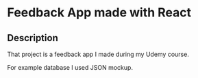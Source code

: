 # Feedback App made with React

## Description

That project is a feedback app I made during my Udemy course.

For example database I used JSON mockup.
